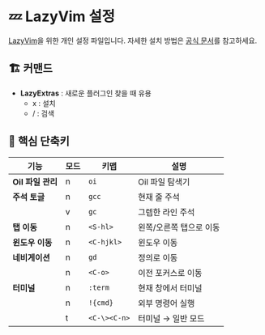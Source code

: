 # 💤 LazyVim 설정

[LazyVim](https://github.com/LazyVim/LazyVim)을 위한 개인 설정 파일입니다.
자세한 설치 방법은 [공식 문서](https://lazyvim.github.io/installation)를 참고하세요.

## 🏗️ 커맨드

- **LazyExtras** : 새로운 플러그인 찾을 때 유용
  - x : 설치
  - / : 검색

## 🎯 핵심 단축키

| 기능              | 모드 | 키맵         | 설명                    |
| ----------------- | ---- | ------------ | ----------------------- |
| **Oil 파일 관리** | n    | `oi`         | Oil 파일 탐색기         |
| **주석 토글**     | n    | `gcc`        | 현재 줄 주석            |
|                   | v    | `gc`         | 그렙한 라인 주석        |
| **탭 이동**       | n    | `<S-hl>`     | 왼쪽/오른쪽 탭으로 이동 |
| **윈도우 이동**   | n    | `<C-hjkl>`   | 윈도우 이동             |
| **네비게이션**    | n    | `gd`         | 정의로 이동             |
|                   | n    | `<C-o>`      | 이전 포커스로 이동      |
| **터미널**        | n    | `:term`      | 현재 창에서 터미널      |
|                   | n    | `!{cmd}`     | 외부 명령어 실행        |
|                   | t    | `<C-\><C-n>` | 터미널 → 일반 모드      |
